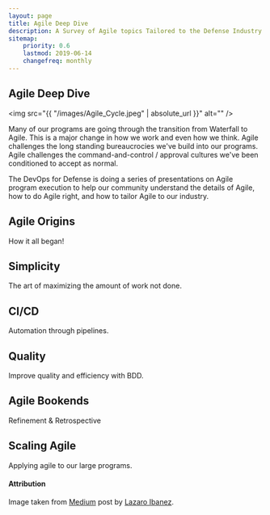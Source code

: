 ```yaml
---
layout: page
title: Agile Deep Dive
description: A Survey of Agile topics Tailored to the Defense Industry.
sitemap:
    priority: 0.6
    lastmod: 2019-06-14
    changefreq: monthly
---
```

## Agile Deep Dive

<span class="image fit"><img src="{{ "/images/Agile_Cycle.jpeg" | absolute_url }}" alt="" /></span>

Many of our programs are going through the transition from Waterfall to Agile.  This is a major change in how we 
work and even how we think.  Agile challenges the long standing bureaucrocies we've build into our programs.  Agile 
challenges the command-and-control / approval cultures we've been conditioned to accept as normal.

The DevOps for Defense is doing a series of presentations on Agile program execution to help our community understand 
the details of Agile, how to do Agile right, and how to tailor Agile to our industry.

<div class="box alt">
  <div class="row 50%">
    <div class="4u"><span class="image fit"><h2>Agile Origins</h2><a href="/2018/July"><img src="{{ "/images/agile-17-authors.png" | absolute_url }}" alt="" /></a>How it all began!</span></div>
    <div class="4u"><span class="image fit"><h2>Simplicity</h2><a href="/2018/Aug"><img src="{{ "/images/zen_stones.jpg" | absolute_url }}" alt="" /></a>The art of maximizing the amount of work not done.</span></div>
    <div class="4u$"><span class="image fit"><h2>CI/CD</h2><a href="/2018/Sept"><img src="{{ "/images/ci-cd-pipeline.jpg" | absolute_url }}" alt="" /></a>Automation through pipelines.</span></div>
    <!-- Break -->
    <div class="4u"><span class="image fit"><h2>Quality</h2><a href="/2018/Oct"><img src="{{ "/images/software-quality.jpg" | absolute_url }}" alt="" /></a>Improve quality and efficiency with BDD.</span></div>
    <div class="4u"><span class="image fit"><h2>Agile Bookends</h2><a href="/2019/Mar"><img src="{{ "/images/AgileBookends.jpg" | absolute_url }}" alt="" /></a>Refinement & Retrospective</span></div>
    <div class="4u$"><span class="image fit"><h2>Scaling Agile</h2><a href="/2019/Apr"><img src="{{ "/images/Scaling_Agile.jpg" | absolute_url }}" alt="" /></a>Applying agile to our large programs.</span></div>
  </div>
</div>


#### Attribution
Image taken from [Medium](https://medium.com/@LazaroIbanez/a-quick-overview-to-agile-5c87ffc9e0f2) post by [Lazaro Ibanez](https://medium.com/@LazaroIbanez).